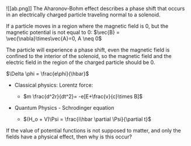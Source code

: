 ![[ab.png]]
The Aharonov-Bohm effect describes a phase shift that occurs in an electrically charged particle traveling normal to a solenoid. 

If a particle moves in a region where the magnetic field is 0, but the magnetic potential is not equal to 0:
$\vec{B} = \vec{\nabla}\times\vec{A}=0, A \neq 0$

The particle will experience a phase shift, even the magnetic field is confined to the interior of the solenoid, so the magnetic field and the electric field in the region of the charged particle should be 0. 

$\Delta \phi = \frac{e\phi}{\hbar}$
- Classical physics: Lorentz force:
	- $m \frac{d^2r}{dt^2}= -e[E+\frac{v}{c}\times B]$

- Quantum Physics - Schrodinger equation
	- $(H_o + V)\Psi = \frac{i\hbar \partial \Psi}{\partial t}$

If the value of potential functions is not supposed to matter, and only the fields have a physical effect, then why is this occur?  